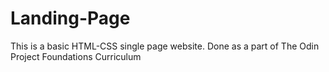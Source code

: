# Landing-Page
This is a basic HTML-CSS single page website. Done as a part of The Odin Project Foundations Curriculum
